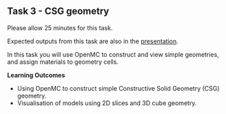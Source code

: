 
## Task 3 - CSG geometry

Please allow 25 minutes for this task.

Expected outputs from this task are also in the [presentation](https://slides.com/openmc_workshop/neutronics_workshop#/4).

In this task you will use OpenMC to construct and view simple geometries, and assign materials to geometry cells.

**Learning Outcomes**

- Using OpenMC to construct simple Constructive Solid Geometry (CSG) geometry.
- Visualisation of models using 2D slices and 3D cube geometry.
